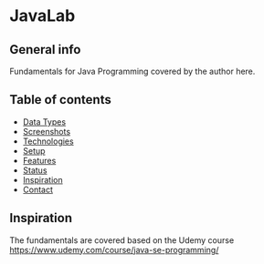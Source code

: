 # JavaLab

## General info
Fundamentals for Java Programming covered by the author here. 

## Table of contents
* [Data Types](#general-info)
* [Screenshots](#screenshots)
* [Technologies](#technologies)
* [Setup](#setup)
* [Features](#features)
* [Status](#status)
* [Inspiration](#inspiration)
* [Contact](#contact)

## Inspiration
The fundamentals are covered based on the Udemy course https://www.udemy.com/course/java-se-programming/ 
